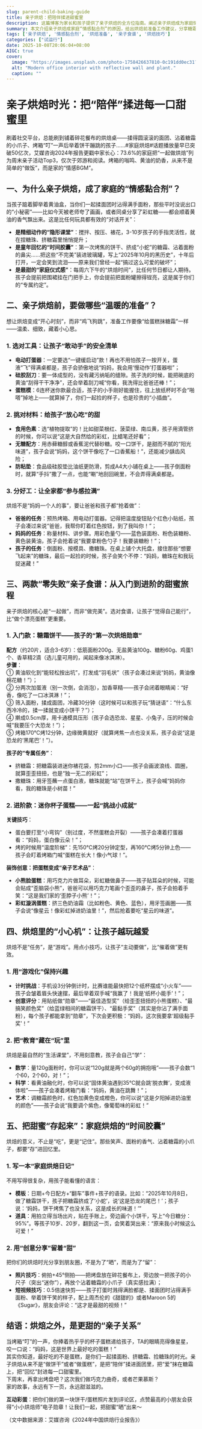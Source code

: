 ```yaml
---
slug: parent-child-baking-guide
title: 亲子烘焙：把陪伴揉进甜蜜里
description: 这篇博客为家长和孩子提供了亲子烘焙的全方位指南。阐述亲子烘焙成为家庭情感黏合剂的缘由，详细介绍烘焙前工具、材料选择及分工，给出两款零失败食谱，还介绍游戏化技巧和教育意义，最后说明保存回忆的方式，适合想增进亲子关系的家长阅读。
summary: 本文介绍亲子烘焙成家庭“情感黏合剂”的原因，给出烘焙前准备工作建议，分享糖霜饼干和迷你杯子蛋糕两款食谱，还提及让孩子爱上烘焙的技巧，以及保存甜蜜回忆的方法，强调其对亲子关系的积极意义。
tags: ['亲子烘焙', '情感黏合剂', '烘焙准备', '亲子食谱', '烘焙技巧']
categories: ["试运行"]
date: 2025-10-08T20:06:04+08:00
AIGC: true
cover:
  image: "https://images.unsplash.com/photo-1758426637810-0c191dd0ec31?crop=entropy&cs=tinysrgb&fit=max&fm=jpg&ixid=M3w4MTEzODh8MHwxfHJhbmRvbXx8fHx8fHx8fDE3NTk5MjQ5Nzd8&ixlib=rb-4.1.0&q=80&w=1080"
  alt: "Modern office interior with reflective wall and plant."
  caption: ""
---
```

# 亲子烘焙时光：把“陪伴”揉进每一口甜蜜里  

刷着社交平台，总能刷到铺着碎花餐布的烘焙桌——揉得圆滚滚的面团、沾着糖霜的小爪子、烤箱“叮”一声后举着饼干蹦跳的孩子……#家庭烘焙#话题播放量早已突破50亿次，艾媒咨询2024年报告更戳中家长心：73.6%的家庭把“一起做烘焙”列为周末亲子活动Top3，仅次于郊游和阅读。烤箱的嗡鸣、黄油的奶香，从来不是简单的“做饭”，而是家的“情感BGM”。  


## 一、为什么亲子烘焙，成了家庭的“情感黏合剂”？  
当孩子踮着脚举着黄油盒，当你们一起揉面团时沾得满手面粉，那些平时没说出口的“小秘密”——比如今天被老师夸了画画，或者同桌分享了彩虹糖——都会顺着黄油的香气飘出来。这是比任何玩具都有效的“对话开关”：  
- **是精细动作的“隐形课堂”**：搅拌、按压、裱花，3-10岁孩子的手指灵活性，就在捏糖珠、挤糖霜里悄悄提升；  
- **是童年回忆的“时间胶囊”**：第一次烤焦的饼干、挤成“小蛇”的糖霜、沾着面粉的鼻尖……把这些“不完美”装进玻璃罐，写上“2025年10月的黑历史”，十年后打开，一定会笑到流泪——原来我们曾经一起“搞过这么可爱的破坏”；  
- **是最甜的“家庭仪式感”**：每周六下午的“烘焙时间”，比任何节日都让人期待。孩子会提前把围裙挂在门把手上，你会提前把面粉罐擦得锃亮，这是属于你们的“专属约定”。  


## 二、亲子烘焙前，要做哪些“温暖的准备”？  
想让烘焙变成“开心时刻”，而非“鸡飞狗跳”，准备工作要像“给蛋糕抹糖霜”一样——温柔、细致，藏着小心思。  


### 1. 选对工具：让孩子“敢动手”的安全清单  
- **电动打蛋器**：一定要选“一键缓启动”款！再也不用怕孩子一按开关，蛋液“飞”得满桌都是，孩子会骄傲地说“妈妈，我会用‘慢动作’打蛋器啦”；  
- **硅胶刮刀**：要一体成型的，没有藏污纳垢的缝隙。孩子洗的时候，能把碗底的黄油“刮得干干净净”，还会举着刮刀喊“你看，我洗得比爸爸还棒！”；  
- **蛋糕模**：6连杯迷你款最合适，孩子的小手刚好能握住，往上放纸杯时不会“啪嗒”掉地上——就算掉了，你们一起捡的样子，也是珍贵的“小插曲”。  


### 2. 挑对材料：给孩子“放心吃”的甜  
- **食用色素**：选“植物提取”的！比如甜菜根红、菠菜绿、南瓜黄，孩子用滴管挤的时候，你可以说“这是大自然给的彩虹，比蜡笔还好看”；  
- **无糖配方**：用赤藓糖醇或香蕉泥代替砂糖。咬一口饼干，是甜而不腻的“阳光味道”，孩子会说“妈妈，这个饼干像吃了一口香蕉船！”，还能减少龋齿风险；  
- **防粘垫**：食品级硅胶垫比油纸更防滑，剪成A4大小铺在桌上——孩子倒面粉时，就算“手抖”撒了一点，也能“唰”地刮回碗里，不会弄得满桌都是。  


### 3. 分好工：让全家都“参与感拉满”  
烘焙不是“妈妈一个人的事”，要让爸爸和孩子都“抢着做”：  
- **爸爸的任务**：预热烤箱、用电动打蛋器。记得把温度旋钮贴个红色小贴纸，孩子会凑过来说“爸爸，我帮你盯着红色按钮，到了我叫你！”；  
- **妈妈的任务**：称量材料、讲步骤。用彩色量勺——蓝色装面粉、粉色装糖粉、黄色装黄油，孩子会抢着说“我要拿粉色勺子！我要装糖粉！”；  
- **孩子的任务**：倒面粉、按模具、撒糖珠。在桌上铺个大托盘，接住那些“想要飞起来”的糖珠，最后一起捡的时候，孩子会笑个不停：“妈妈，糖珠在和我玩捉迷藏！”  


## 三、两款“零失败”亲子食谱：从入门到进阶的甜蜜旅程  
亲子烘焙的核心是“一起做”，而非“做完美”。选对食谱，让孩子“觉得自己能行”，比“做个漂亮蛋糕”更重要。  


### 1. 入门款：糖霜饼干——孩子的“第一次烘焙勋章”  
**配方**（约20片，适合3-6岁）：低筋面粉200g、无盐黄油100g、糖粉60g、鸡蛋1个、香草精2滴（选儿童可用的，闻起来像冰淇淋）。  
**步骤**：  
① 黄油软化到“能轻松按出坑”，打发成“羽毛状”（孩子会凑过来说“妈妈，黄油像棉花糖！”）；  
② 分两次加蛋液（别一次倒，会消泡），加香草精——孩子会闭着眼睛闻：“好香，像吃了一口冰淇淋！”；  
③ 筛入面粉，揉成面团，冷藏30分钟（这时候可以和孩子玩“猜谜语”：“什么东西冷冷的，揉一揉就变成小饼干？”）；  
④ 擀成0.5cm厚，用卡通模具压形（孩子会选恐龙、星星、小兔子，压的时候会喊“我要压个大恐龙！”）；  
⑤ 烤箱170℃烤12分钟，边缘微黄就好（就算烤焦一点也没关系，孩子会说“这是恐龙的‘黑尾巴’！”）。  

**孩子的“专属任务”**：  
- 挤糖霜：把糖霜装进迷你裱花袋，剪2mm小口——孩子会画波浪线、圆圈，就算歪歪扭扭，也是“独一无二的彩虹”；  
- 撒糖珠：用牙签蘸一点蛋白液，糖珠就能“站”在饼干上，孩子会喊“妈妈你看，我的糖珠是小树苗！”  


### 2. 进阶款：迷你杯子蛋糕——一起“挑战小成就”  
**关键技巧**：  
- 蛋白要打至“小弯钩”（别过度，不然蛋糕会开裂）——孩子会凑着打蛋器看：“妈妈，蛋白像云朵！”；  
- 烤的时候用“温度阶梯”：先150℃烤20分钟定型，再160℃烤5分钟上色——孩子会盯着烤箱门喊“蛋糕在长大！像小气球！”。  

**装饰创意：把蛋糕变成“亲子艺术品”**：  
- **小熊脸蛋糕**：用巧克力片做耳朵，彩虹糖做鼻子——孩子贴耳朵的时候，可能会贴成“歪脑袋小熊”，爸爸可以用巧克力笔画个歪歪的鼻子，孩子会拍着手笑：“这是我们家的‘歪脖子小熊’！”；  
- **彩虹漩涡蛋糕**：挤三色奶油霜（比如粉色、黄色、蓝色），用牙签画圈——孩子会说“像星云！像彩虹掉进奶油里！”，然后抢着要吃“星云的味道”。  


## 四、烘焙里的“小心机”：让孩子越玩越爱  
烘焙不是“任务”，是“游戏”。用点小技巧，让孩子“主动要做”，比“催着做”更有效。  


### 1. 用“游戏化”保持兴趣  
- **计时挑战**：手机设3分钟倒计时，比赛谁能最快把12个纸杯摆成“小火车”——孩子会皱着眉头快速摆，最后举着双手喊“我赢了！我是‘纸杯小能手’！”；  
- **创意评分**：用贴纸做“勋章”——“最佳造型奖”（给歪歪扭扭的小熊蛋糕）、“最搞笑颜色奖”（给蓝绿相间的糖霜饼干）、“最黏手奖”（其实是你沾了满手面粉），每个孩子都能拿到“勋章”，下次会更积极：“妈妈，这次我要拿‘超级黏手奖’！”  


### 2. 把“教育”藏在“玩”里  
烘焙是最自然的“生活课堂”，不用刻意教，孩子会自己“学”：  
- **数学**：量120g面粉时，你可以说“120g就是两个60g的拥抱哦”——孩子会数“1个60，2个60，对！”；  
- **科学**：看黄油融化时，你可以说“固体黄油遇到35℃就会跳‘脱衣舞’，变成液体啦”——孩子会凑着烤箱门看：“妈妈，黄油在跳舞！”；  
- **艺术**：调糖霜颜色时，红色加黄色变成橙色，你可以说“这是夕阳掉进奶油里的颜色”——孩子会说“我要调个紫色，像葡萄味的彩虹！”  


## 五、把甜蜜“存起来”：家庭烘焙的“时间胶囊”  
烘焙的意义，不止是“吃”，更是“记住”。那些笑声、面粉的香气、沾着糖霜的小爪子，都要“存”进回忆里。  


### 1. 写一本“家庭烘焙日记”  
不用写得很复杂，用孩子能看懂的语言：  
- **模板**：日期+今日配方+“翻车”事件+孩子的语录。比如：“2025年10月8日，做了糖霜饼干，孩子把糖霜挤成了‘小蛇’，说‘这是恐龙的尾巴！’；孩子说：‘妈妈，饼干烤焦了也没关系，这是成长的味道！’”  
- **道具**：用拍立得当场出片，贴在手账上，旁边画个小饼干，写上“今日糖分：95%”。等孩子10岁、20岁，翻到这一页，会笑着哭出来：“原来我小时候这么可爱！”  


### 2. 用“创意分享”留着“甜”  
把你们的烘焙时光分享到朋友圈，不是为了“晒”，而是为了“留”：  
- **照片技巧**：俯拍+45°侧拍——把烤盘放在碎花餐布上，旁边放一把孩子的小尺子（突出“迷你”），再放个沾着糖霜的小爪子（真实感拉满）；  
- **短视频技巧**：0.5倍速快剪——孩子打蛋时溅得满脸都是、揉面团时沾得满手面粉、举着饼干笑的样子，配上周杰伦的《甜甜的》或者Maroon 5的《Sugar》，朋友会评论：“这才是最甜的视频！”  


## 结语：烘焙之外，是更甜的“亲子关系”  
当烤箱“叮”的一声，你捧着热乎乎的杯子蛋糕递给孩子，TA的眼睛亮得像星星，咬一口说：“妈妈，这是世界上最好吃的蛋糕！”  
其实你知道，最好吃的不是蛋糕，是你们一起揉面粉、挤糖霜、捡糖珠的时光。亲子烘焙从来不是“做饼干”或者“做蛋糕”，是把“陪伴”揉进面团里，把“爱”抹在糖霜上，把“回忆”封进每一口甜蜜里。  
下周末，再拿出烤盘吧？这次我们做巧克力曲奇，或者芒果慕斯？  
家的故事，永远有下一页，永远甜滋滋的。  


**互动彩蛋**：把你们做的第一块饼干/蛋糕照片发到评论区，点赞最高的小朋友会获得“小小烘焙师”电子勋章！让我们一起，把甜蜜“晒”出来～  

（文中数据来源：艾媒咨询《2024年中国烘焙行业报告》）
    